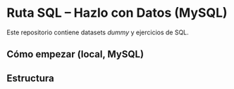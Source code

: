 # Ruta SQL – Hazlo con Datos (MySQL)
Este repositorio contiene datasets *dummy* y ejercicios de SQL.

## Cómo empezar (local, MySQL)



## Estructura
